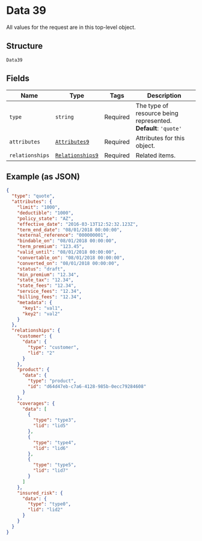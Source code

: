 
# Data 39

All values for the request are in this top-level object.

## Structure

`Data39`

## Fields

| Name | Type | Tags | Description |
|  --- | --- | --- | --- |
| `type` | `string` | Required | The type of resource being represented.<br>**Default**: `'quote'` |
| `attributes` | [`Attributes9`](../../doc/models/attributes-9.md) | Required | Attributes for this object. |
| `relationships` | [`Relationships9`](../../doc/models/relationships-9.md) | Required | Related items. |

## Example (as JSON)

```json
{
  "type": "quote",
  "attributes": {
    "limit": "1000",
    "deductible": "1000",
    "policy_state": "AZ",
    "effective_date": "2016-03-13T12:52:32.123Z",
    "term_end_date": "08/01/2018 00:00:00",
    "external_reference": "000000001",
    "bindable_on": "08/01/2018 00:00:00",
    "term_premium": "123.45",
    "valid_until": "08/01/2018 00:00:00",
    "convertable_on": "08/01/2018 00:00:00",
    "converted_on": "08/01/2018 00:00:00",
    "status": "draft",
    "min_premium": "12.34",
    "state_tax": "12.34",
    "state_fees": "12.34",
    "service_fees": "12.34",
    "billing_fees": "12.34",
    "metadata": {
      "key1": "val1",
      "key2": "val2"
    }
  },
  "relationships": {
    "customer": {
      "data": {
        "type": "customer",
        "lid": "2"
      }
    },
    "product": {
      "data": {
        "type": "product",
        "id": "d64d47eb-c7a6-4128-985b-0ecc79284608"
      }
    },
    "coverages": {
      "data": [
        {
          "type": "type3",
          "lid": "lid5"
        },
        {
          "type": "type4",
          "lid": "lid6"
        },
        {
          "type": "type5",
          "lid": "lid7"
        }
      ]
    },
    "insured_risk": {
      "data": {
        "type": "type0",
        "lid": "lid2"
      }
    }
  }
}
```

